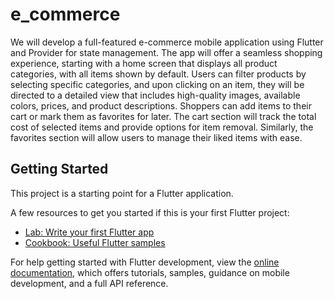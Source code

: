 # e_commerce

We will develop a full-featured e-commerce mobile application using Flutter and Provider for state management. The app will offer a seamless shopping experience, starting with a home screen that displays all product categories, with all items shown by default. Users can filter products by selecting specific categories, and upon clicking on an item, they will be directed to a detailed view that includes high-quality images, available colors, prices, and product descriptions. Shoppers can add items to their cart or mark them as favorites for later. The cart section will track the total cost of selected items and provide options for item removal. Similarly, the favorites section will allow users to manage their liked items with ease.

## Getting Started

This project is a starting point for a Flutter application.

A few resources to get you started if this is your first Flutter project:

- [Lab: Write your first Flutter app](https://docs.flutter.dev/get-started/codelab)
- [Cookbook: Useful Flutter samples](https://docs.flutter.dev/cookbook)

For help getting started with Flutter development, view the
[online documentation](https://docs.flutter.dev/), which offers tutorials,
samples, guidance on mobile development, and a full API reference.
